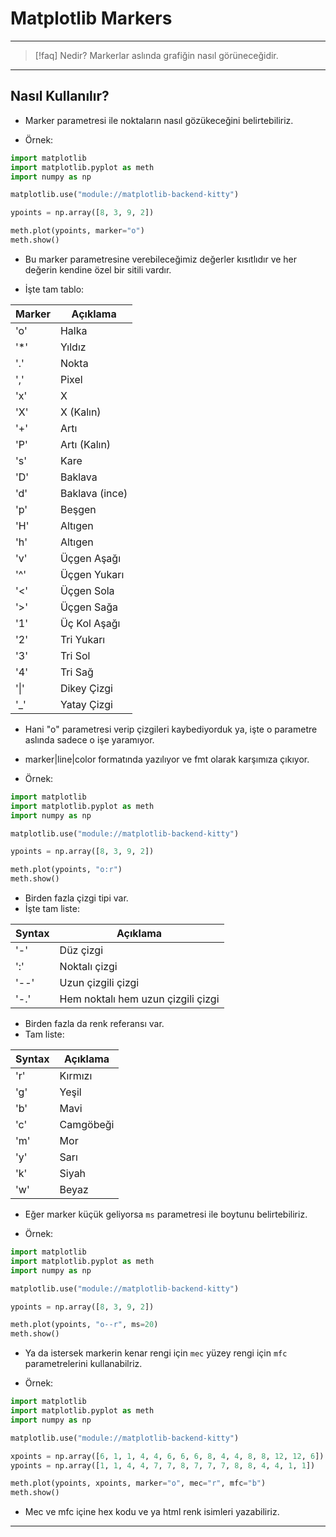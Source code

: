 # Matplotlib Markers

---

> [!faq] Nedir?
> Markerlar aslında grafiğin nasıl görüneceğidir.

---

## Nasıl Kullanılır?

- Marker parametresi ile noktaların nasıl gözükeceğini belirtebiliriz.

- Örnek:

```python
import matplotlib
import matplotlib.pyplot as meth
import numpy as np

matplotlib.use("module://matplotlib-backend-kitty")

ypoints = np.array([8, 3, 9, 2])

meth.plot(ypoints, marker="o")
meth.show()
```

- Bu marker parametresine verebileceğimiz değerler kısıtlıdır ve her değerin kendine
  özel bir sitili vardır.

- İşte tam tablo:

| Marker | Açıklama       |
| ------ | -------------- |
| 'o'    | Halka          |
| '\*'   | Yıldız         |
| '.'    | Nokta          |
| ','    | Pixel          |
| 'x'    | X              |
| 'X'    | X (Kalın)      |
| '+'    | Artı           |
| 'P'    | Artı (Kalın)   |
| 's'    | Kare           |
| 'D'    | Baklava        |
| 'd'    | Baklava (ince) |
| 'p'    | Beşgen         |
| 'H'    | Altıgen        |
| 'h'    | Altıgen        |
| 'v'    | Üçgen Aşağı    |
| '^'    | Üçgen Yukarı   |
| '<'    | Üçgen Sola     |
| '>'    | Üçgen Sağa     |
| '1'    | Üç Kol Aşağı   |
| '2'    | Tri Yukarı     |
| '3'    | Tri Sol        |
| '4'    | Tri Sağ        |
| '\|'   | Dikey Çizgi    |
| '\_'   | Yatay Çizgi    |

- Hani "o" parametresi verip çizgileri kaybediyorduk ya, işte o parametre
  aslında sadece o işe yaramıyor.
- marker|line|color formatında yazılıyor ve fmt olarak karşımıza çıkıyor.

- Örnek:

```python
import matplotlib
import matplotlib.pyplot as meth
import numpy as np

matplotlib.use("module://matplotlib-backend-kitty")

ypoints = np.array([8, 3, 9, 2])

meth.plot(ypoints, "o:r")
meth.show()
```

- Birden fazla çizgi tipi var.
- İşte tam liste:

| Syntax | Açıklama                           |
| ------ | ---------------------------------- |
| '-'    | Düz çizgi                          |
| ':'    | Noktalı çizgi                      |
| '--'   | Uzun çizgili çizgi                 |
| '-.'   | Hem noktalı hem uzun çizgili çizgi |

- Birden fazla da renk referansı var.
- Tam liste:

| Syntax | Açıklama  |
| ------ | --------- |
| 'r'    | Kırmızı   |
| 'g'    | Yeşil     |
| 'b'    | Mavi      |
| 'c'    | Camgöbeği |
| 'm'    | Mor       |
| 'y'    | Sarı      |
| 'k'    | Siyah     |
| 'w'    | Beyaz     |

- Eğer marker küçük geliyorsa `ms` parametresi ile boytunu belirtebiliriz.

- Örnek:

```python
import matplotlib
import matplotlib.pyplot as meth
import numpy as np

matplotlib.use("module://matplotlib-backend-kitty")

ypoints = np.array([8, 3, 9, 2])

meth.plot(ypoints, "o--r", ms=20)
meth.show()
```

- Ya da istersek markerin kenar rengi için `mec` yüzey rengi için `mfc`
  parametrelerini kullanabilriz.

- Örnek:

```python
import matplotlib
import matplotlib.pyplot as meth
import numpy as np

matplotlib.use("module://matplotlib-backend-kitty")

xpoints = np.array([6, 1, 1, 4, 4, 6, 6, 6, 8, 4, 4, 8, 8, 12, 12, 6])
ypoints = np.array([1, 1, 4, 4, 7, 7, 8, 7, 7, 7, 8, 8, 4, 4, 1, 1])

meth.plot(ypoints, xpoints, marker="o", mec="r", mfc="b")
meth.show()
```

- Mec ve mfc içine hex kodu ve ya html renk isimleri yazabiliriz.

---
